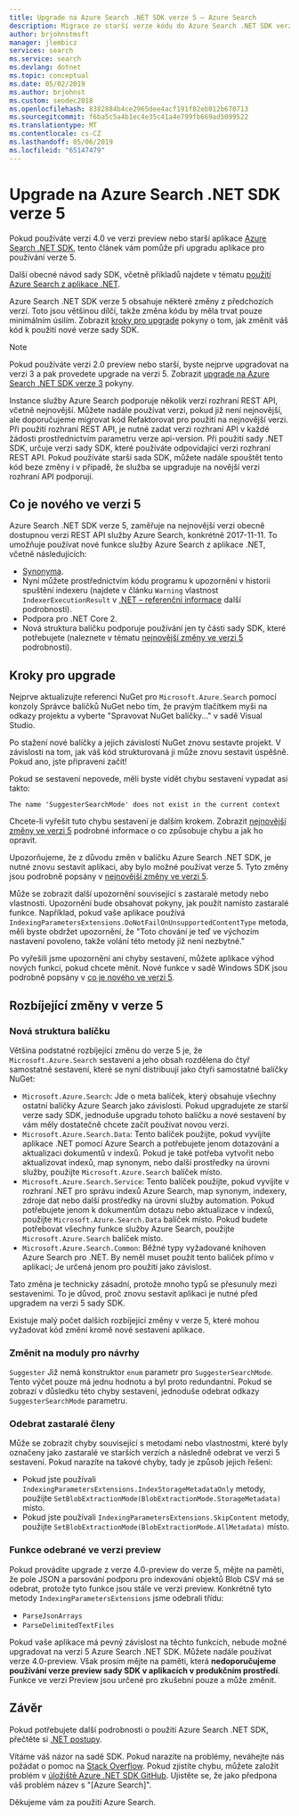 ```yaml
---
title: Upgrade na Azure Search .NET SDK verze 5 – Azure Search
description: Migrace ze starší verze kódu do Azure Search .NET SDK verze 5. Zjistěte, co je nového a jaké změny kódu jsou povinné.
author: brjohnstmsft
manager: jlembicz
services: search
ms.service: search
ms.devlang: dotnet
ms.topic: conceptual
ms.date: 05/02/2019
ms.author: brjohnst
ms.custom: seodec2018
ms.openlocfilehash: 8382884b4ce2965dee4acf191f82eb012b670713
ms.sourcegitcommit: f6ba5c5a4b1ec4e35c41a4e799fb669ad5099522
ms.translationtype: MT
ms.contentlocale: cs-CZ
ms.lasthandoff: 05/06/2019
ms.locfileid: "65147479"
---
```

# <a name="upgrading-to-the-azure-search-net-sdk-version-5"></a>Upgrade na Azure Search .NET SDK verze 5

Pokud používáte verzi 4.0 ve verzi preview nebo starší aplikace [Azure Search .NET SDK](https://aka.ms/search-sdk), tento článek vám pomůže při upgradu aplikace pro používání verze 5.

Další obecné návod sady SDK, včetně příkladů najdete v tématu [použití Azure Search z aplikace .NET](search-howto-dotnet-sdk.md).

Azure Search .NET SDK verze 5 obsahuje některé změny z předchozích verzí. Toto jsou většinou dílčí, takže změna kódu by měla trvat pouze minimálním úsilím. Zobrazit [kroky pro upgrade](#UpgradeSteps) pokyny o tom, jak změnit váš kód k použití nové verze sady SDK.

> [!NOTE]
> Pokud používáte verzi 2.0 preview nebo starší, byste nejprve upgradovat na verzi 3 a pak provedete upgrade na verzi 5. Zobrazit [upgrade na Azure Search .NET SDK verze 3](search-dotnet-sdk-migration.md) pokyny.
>
> Instance služby Azure Search podporuje několik verzí rozhraní REST API, včetně nejnovější. Můžete nadále používat verzi, pokud již není nejnovější, ale doporučujeme migrovat kód Refaktorovat pro použití na nejnovější verzi. Při použití rozhraní REST API, je nutné zadat verzi rozhraní API v každé žádosti prostřednictvím parametru verze api-version. Při použití sady .NET SDK, určuje verzi sady SDK, které používáte odpovídající verzi rozhraní REST API. Pokud používáte starší sada SDK, můžete nadále spouštět tento kód beze změny i v případě, že služba se upgraduje na novější verzi rozhraní API podporují.

<a name="WhatsNew"></a>

## <a name="whats-new-in-version-5"></a>Co je nového ve verzi 5
Azure Search .NET SDK verze 5, zaměřuje na nejnovější verzi obecně dostupnou verzi REST API služby Azure Search, konkrétně 2017-11-11. To umožňuje používat nové funkce služby Azure Search z aplikace .NET, včetně následujících:

* [Synonyma](search-synonyms.md).
* Nyní můžete prostřednictvím kódu programu k upozornění v historii spuštění indexeru (najdete v článku `Warning` vlastnost `IndexerExecutionResult` v [.NET – referenční informace](https://docs.microsoft.com/dotnet/api/microsoft.azure.search.models.indexerexecutionresult?view=azure-dotnet) další podrobnosti).
* Podpora pro .NET Core 2.
* Nová struktura balíčku podporuje používání jen ty části sady SDK, které potřebujete (naleznete v tématu [nejnovější změny ve verzi 5](#ListOfChanges) podrobnosti).

<a name="UpgradeSteps"></a>

## <a name="steps-to-upgrade"></a>Kroky pro upgrade
Nejprve aktualizujte referenci NuGet pro `Microsoft.Azure.Search` pomocí konzoly Správce balíčků NuGet nebo tím, že pravým tlačítkem myši na odkazy projektu a vyberte "Spravovat NuGet balíčky..." v sadě Visual Studio.

Po stažení nové balíčky a jejich závislostí NuGet znovu sestavte projekt. V závislosti na tom, jak váš kód strukturovaná ji může znovu sestavit úspěšně. Pokud ano, jste připraveni začít!

Pokud se sestavení nepovede, měli byste vidět chybu sestavení vypadat asi takto:

    The name 'SuggesterSearchMode' does not exist in the current context

Chcete-li vyřešit tuto chybu sestavení je dalším krokem. Zobrazit [nejnovější změny ve verzi 5](#ListOfChanges) podrobné informace o co způsobuje chybu a jak ho opravit.

Upozorňujeme, že z důvodu změn v balíčku Azure Search .NET SDK, je nutné znovu sestavit aplikaci, aby bylo možné používat verze 5. Tyto změny jsou podrobně popsány v [nejnovější změny ve verzi 5](#ListOfChanges).

Může se zobrazit další upozornění související s zastaralé metody nebo vlastnosti. Upozornění bude obsahovat pokyny, jak použít namísto zastaralé funkce. Například, pokud vaše aplikace používá `IndexingParametersExtensions.DoNotFailOnUnsupportedContentType` metoda, měli byste obdržet upozornění, že "Toto chování je teď ve výchozím nastavení povoleno, takže volání této metody již není nezbytné."

Po vyřešili jsme upozornění ani chyby sestavení, můžete aplikace výhod nových funkcí, pokud chcete měnit. Nové funkce v sadě Windows SDK jsou podrobně popsány v [co je nového ve verzi 5](#WhatsNew).

<a name="ListOfChanges"></a>

## <a name="breaking-changes-in-version-5"></a>Rozbíjející změny v verze 5

### <a name="new-package-structure"></a>Nová struktura balíčku

Většina podstatné rozbíjející změnu do verze 5 je, že `Microsoft.Azure.Search` sestavení a jeho obsah rozdělena do čtyř samostatné sestavení, které se nyní distribuují jako čtyři samostatné balíčky NuGet:

 - `Microsoft.Azure.Search`: Jde o meta balíček, který obsahuje všechny ostatní balíčky Azure Search jako závislosti. Pokud upgradujete ze starší verze sady SDK, jednoduše upgradu tohoto balíčku a nové sestavení by vám měly dostatečně chcete začít používat novou verzi.
 - `Microsoft.Azure.Search.Data`: Tento balíček použijte, pokud vyvíjíte aplikace .NET pomocí Azure Search a potřebujete jenom dotazování a aktualizaci dokumentů v indexů. Pokud je také potřeba vytvořit nebo aktualizovat indexů, map synonym, nebo další prostředky na úrovni služby, použijte `Microsoft.Azure.Search` balíček místo.
 - `Microsoft.Azure.Search.Service`: Tento balíček použijte, pokud vyvíjíte v rozhraní .NET pro správu indexů Azure Search, map synonym, indexery, zdroje dat nebo další prostředky na úrovni služby automation. Pokud potřebujete jenom k dokumentům dotazu nebo aktualizace v indexů, použijte `Microsoft.Azure.Search.Data` balíček místo. Pokud budete potřebovat všechny funkce služby Azure Search, použijte `Microsoft.Azure.Search` balíček místo.
 - `Microsoft.Azure.Search.Common`: Běžné typy vyžadované knihoven Azure Search pro .NET. By neměl muset použít tento balíček přímo v aplikaci; Je určená jenom pro použití jako závislost.
 
Tato změna je technicky zásadní, protože mnoho typů se přesunuly mezi sestaveními. To je důvod, proč znovu sestavit aplikaci je nutné před upgradem na verzi 5 sady SDK.

Existuje malý počet dalších rozbíjející změny v verze 5, které mohou vyžadovat kód změní kromě nové sestavení aplikace.

### <a name="change-to-suggesters"></a>Změnit na moduly pro návrhy 

`Suggester` Již nemá konstruktor `enum` parametr pro `SuggesterSearchMode`. Tento výčet pouze má jednu hodnotu a byl proto redundantní. Pokud se zobrazí v důsledku této chyby sestavení, jednoduše odebrat odkazy `SuggesterSearchMode` parametru.

### <a name="removed-obsolete-members"></a>Odebrat zastaralé členy

Může se zobrazit chyby související s metodami nebo vlastnostmi, které byly označeny jako zastaralé ve starších verzích a následně odebrat ve verzi 5 sestavení. Pokud narazíte na takové chyby, tady je způsob jejich řešení:

- Pokud jste používali `IndexingParametersExtensions.IndexStorageMetadataOnly` metody, použijte `SetBlobExtractionMode(BlobExtractionMode.StorageMetadata)` místo.
- Pokud jste používali `IndexingParametersExtensions.SkipContent` metody, použijte `SetBlobExtractionMode(BlobExtractionMode.AllMetadata)` místo.

### <a name="removed-preview-features"></a>Funkce odebrané ve verzi preview

Pokud provádíte upgrade z verze 4.0-preview do verze 5, mějte na paměti, že pole JSON a parsování podporu pro indexování objektů Blob CSV má se odebrat, protože tyto funkce jsou stále ve verzi preview. Konkrétně tyto metody `IndexingParametersExtensions` jsme odebrali třídu:

- `ParseJsonArrays`
- `ParseDelimitedTextFiles`

Pokud vaše aplikace má pevný závislost na těchto funkcích, nebude možné upgradovat na verzi 5 Azure Search .NET SDK. Můžete nadále používat verze 4.0-preview. Však prosím mějte na paměti, která **nedoporučujeme používání verze preview sady SDK v aplikacích v produkčním prostředí**. Funkce ve verzi Preview jsou určené pro zkušební pouze a může změnit.

## <a name="conclusion"></a>Závěr
Pokud potřebujete další podrobnosti o použití Azure Search .NET SDK, přečtěte si [.NET postupy](search-howto-dotnet-sdk.md).

Vítáme váš názor na sadě SDK. Pokud narazíte na problémy, neváhejte nás požádat o pomoc na [Stack Overflow](https://stackoverflow.com/questions/tagged/azure-search). Pokud zjistíte chybu, můžete založit problém v [úložiště Azure .NET SDK GitHub](https://github.com/Azure/azure-sdk-for-net/issues). Ujistěte se, že jako předpona váš problém název s "[Azure Search]".

Děkujeme vám za použití Azure Search.
